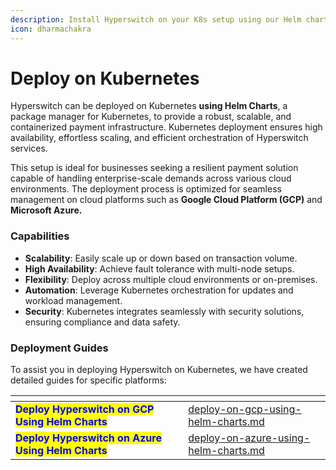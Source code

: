 ```yaml
---
description: Install Hyperswitch on your K8s setup using our Helm charts
icon: dharmachakra
---
```


# Deploy on Kubernetes

Hyperswitch can be deployed on Kubernetes **using Helm Charts**, a package manager for Kubernetes, to provide a robust, scalable, and containerized payment infrastructure. Kubernetes deployment ensures high availability, effortless scaling, and efficient orchestration of Hyperswitch services.&#x20;

This setup is ideal for businesses seeking a resilient payment solution capable of handling enterprise-scale demands across various cloud environments. The deployment process is optimized for seamless management on cloud platforms such as **Google Cloud Platform (GCP)** and **Microsoft Azure.**

### Capabilities

* **Scalability**: Easily scale up or down based on transaction volume.
* **High Availability**: Achieve fault tolerance with multi-node setups.
* **Flexibility**: Deploy across multiple cloud environments or on-premises.
* **Automation**: Leverage Kubernetes orchestration for updates and workload management.
* **Security**: Kubernetes integrates seamlessly with security solutions, ensuring compliance and data safety.

### Deployment Guides

To assist you in deploying Hyperswitch on Kubernetes, we have created detailed guides for specific platforms:

<table data-card-size="large" data-view="cards"><thead><tr><th></th><th data-hidden data-card-target data-type="content-ref"></th></tr></thead><tbody><tr><td><mark style="color:blue;"><strong>Deploy Hyperswitch on GCP Using Helm Charts</strong></mark></td><td><a href="deploy-on-gcp-using-helm-charts.md">deploy-on-gcp-using-helm-charts.md</a></td></tr><tr><td><mark style="color:blue;"><strong>Deploy Hyperswitch on Azure Using Helm Charts</strong></mark></td><td><a href="deploy-on-azure-using-helm-charts.md">deploy-on-azure-using-helm-charts.md</a></td></tr></tbody></table>


